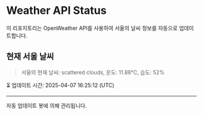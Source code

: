 
# Weather API Status

이 리포지토리는 OpenWeather API를 사용하여 서울의 날씨 정보를 자동으로 업데이트합니다.

## 현재 서울 날씨
> 서울의 현재 날씨: scattered clouds, 온도: 11.88°C, 습도: 52%

⏳ 업데이트 시간: 2025-04-07 16:25:12 (UTC)

---
자동 업데이트 봇에 의해 관리됩니다.
